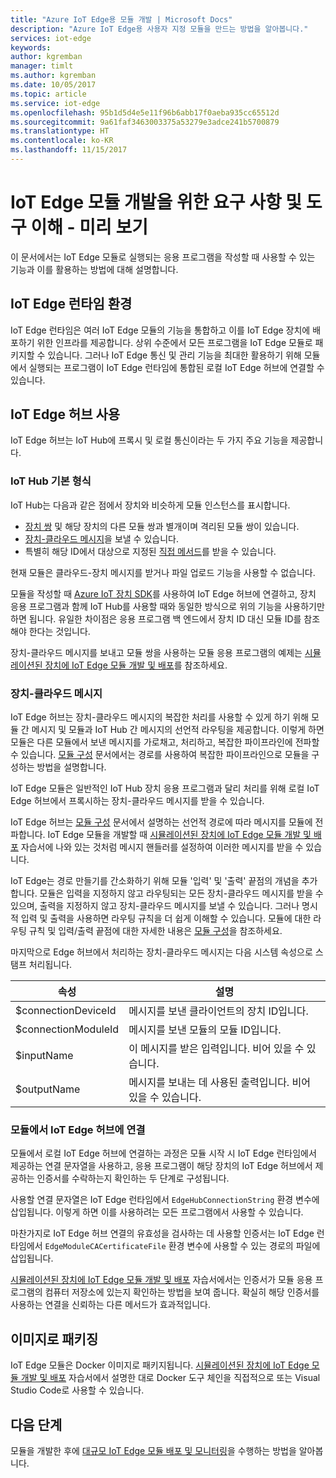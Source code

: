 ```yaml
---
title: "Azure IoT Edge용 모듈 개발 | Microsoft Docs"
description: "Azure IoT Edge용 사용자 지정 모듈을 만드는 방법을 알아봅니다."
services: iot-edge
keywords: 
author: kgremban
manager: timlt
ms.author: kgremban
ms.date: 10/05/2017
ms.topic: article
ms.service: iot-edge
ms.openlocfilehash: 95b1d5d4e5e11f96b6abb17f0aeba935cc65512d
ms.sourcegitcommit: 9a61faf3463003375a53279e3adce241b5700879
ms.translationtype: HT
ms.contentlocale: ko-KR
ms.lasthandoff: 11/15/2017
---
```

# <a name="understand-the-requirements-and-tools-for-developing-iot-edge-modules---preview"></a>IoT Edge 모듈 개발을 위한 요구 사항 및 도구 이해 - 미리 보기

이 문서에서는 IoT Edge 모듈로 실행되는 응용 프로그램을 작성할 때 사용할 수 있는 기능과 이를 활용하는 방법에 대해 설명합니다.

## <a name="iot-edge-runtime-environment"></a>IoT Edge 런타임 환경
IoT Edge 런타임은 여러 IoT Edge 모듈의 기능을 통합하고 이를 IoT Edge 장치에 배포하기 위한 인프라를 제공합니다. 상위 수준에서 모든 프로그램을 IoT Edge 모듈로 패키지할 수 있습니다. 그러나 IoT Edge 통신 및 관리 기능을 최대한 활용하기 위해 모듈에서 실행되는 프로그램이 IoT Edge 런타임에 통합된 로컬 IoT Edge 허브에 연결할 수 있습니다.

## <a name="using-the-iot-edge-hub"></a>IoT Edge 허브 사용
IoT Edge 허브는 IoT Hub에 프록시 및 로컬 통신이라는 두 가지 주요 기능을 제공합니다.

### <a name="iot-hub-primitives"></a>IoT Hub 기본 형식
IoT Hub는 다음과 같은 점에서 장치와 비슷하게 모듈 인스턴스를 표시합니다.

* [장치 쌍][lnk-devicetwin] 및 해당 장치의 다른 모듈 쌍과 별개이며 격리된 모듈 쌍이 있습니다.
* [장치-클라우드 메시지][lnk-iothub-messaging]을 보낼 수 있습니다.
* 특별히 해당 ID에서 대상으로 지정된 [직접 메서드][lnk-methods]를 받을 수 있습니다.

현재 모듈은 클라우드-장치 메시지를 받거나 파일 업로드 기능을 사용할 수 없습니다.

모듈을 작성할 때 [Azure IoT 장치 SDK][lnk-devicesdk]를 사용하여 IoT Edge 허브에 연결하고, 장치 응용 프로그램과 함께 IoT Hub를 사용할 때와 동일한 방식으로 위의 기능을 사용하기만 하면 됩니다. 유일한 차이점은 응용 프로그램 백 엔드에서 장치 ID 대신 모듈 ID를 참조해야 한다는 것입니다.

장치-클라우드 메시지를 보내고 모듈 쌍을 사용하는 모듈 응용 프로그램의 예제는 [시뮬레이션된 장치에 IoT Edge 모듈 개발 및 배포][lnk-tutorial2]를 참조하세요.

### <a name="device-to-cloud-messages"></a>장치-클라우드 메시지
IoT Edge 허브는 장치-클라우드 메시지의 복잡한 처리를 사용할 수 있게 하기 위해 모듈 간 메시지 및 모듈과 IoT Hub 간 메시지의 선언적 라우팅을 제공합니다.
이렇게 하면 모듈은 다른 모듈에서 보낸 메시지를 가로채고, 처리하고, 복잡한 파이프라인에 전파할 수 있습니다.
[모듈 구성][lnk-module-comp] 문서에서는 경로를 사용하여 복잡한 파이프라인으로 모듈을 구성하는 방법을 설명합니다.

IoT Edge 모듈은 일반적인 IoT Hub 장치 응용 프로그램과 달리 처리를 위해 로컬 IoT Edge 허브에서 프록시하는 장치-클라우드 메시지를 받을 수 있습니다.

IoT Edge 허브는 [모듈 구성][lnk-module-comp] 문서에서 설명하는 선언적 경로에 따라 메시지를 모듈에 전파합니다. IoT Edge 모듈을 개발할 때 [시뮬레이션된 장치에 IoT Edge 모듈 개발 및 배포][lnk-tutorial2] 자습서에 나와 있는 것처럼 메시지 핸들러를 설정하여 이러한 메시지를 받을 수 있습니다.

IoT Edge는 경로 만들기를 간소화하기 위해 모듈 '입력' 및 '출력' 끝점의 개념을 추가합니다. 모듈은 입력을 지정하지 않고 라우팅되는 모든 장치-클라우드 메시지를 받을 수 있으며, 출력을 지정하지 않고 장치-클라우드 메시지를 보낼 수 있습니다.
그러나 명시적 입력 및 출력을 사용하면 라우팅 규칙을 더 쉽게 이해할 수 있습니다. 모듈에 대한 라우팅 규칙 및 입력/출력 끝점에 대한 자세한 내용은 [모듈 구성][lnk-module-comp]을 참조하세요.

마지막으로 Edge 허브에서 처리하는 장치-클라우드 메시지는 다음 시스템 속성으로 스탬프 처리됩니다.

| 속성 | 설명 |
| -------- | ----------- |
| $connectionDeviceId | 메시지를 보낸 클라이언트의 장치 ID입니다. |
| $connectionModuleId | 메시지를 보낸 모듈의 모듈 ID입니다. |
| $inputName | 이 메시지를 받은 입력입니다. 비어 있을 수 있습니다. |
| $outputName | 메시지를 보내는 데 사용된 출력입니다. 비어 있을 수 있습니다. |

### <a name="connecting-to-iot-edge-hub-from-a-module"></a>모듈에서 IoT Edge 허브에 연결
모듈에서 로컬 IoT Edge 허브에 연결하는 과정은 모듈 시작 시 IoT Edge 런타임에서 제공하는 연결 문자열을 사용하고, 응용 프로그램이 해당 장치의 IoT Edge 허브에서 제공하는 인증서를 수락하는지 확인하는 두 단계로 구성됩니다.

사용할 연결 문자열은 IoT Edge 런타임에서 `EdgeHubConnectionString` 환경 변수에 삽입됩니다. 이렇게 하면 이를 사용하려는 모든 프로그램에서 사용할 수 있습니다.

마찬가지로 IoT Edge 허브 연결의 유효성을 검사하는 데 사용할 인증서는 IoT Edge 런타임에서 `EdgeModuleCACertificateFile` 환경 변수에 사용할 수 있는 경로의 파일에 삽입됩니다.

[시뮬레이션된 장치에 IoT Edge 모듈 개발 및 배포][lnk-tutorial2] 자습서에서는 인증서가 모듈 응용 프로그램의 컴퓨터 저장소에 있는지 확인하는 방법을 보여 줍니다. 확실히 해당 인증서를 사용하는 연결을 신뢰하는 다른 메서드가 효과적입니다.

## <a name="packaging-as-an-image"></a>이미지로 패키징
IoT Edge 모듈은 Docker 이미지로 패키지됩니다.
[시뮬레이션된 장치에 IoT Edge 모듈 개발 및 배포][lnk-tutorial2] 자습서에서 설명한 대로 Docker 도구 체인을 직접적으로 또는 Visual Studio Code로 사용할 수 있습니다.

## <a name="next-steps"></a>다음 단계

모듈을 개발한 후에 [대규모 IoT Edge 모듈 배포 및 모니터링][lnk-howto-deploy]을 수행하는 방법을 알아봅니다.

[lnk-devicesdk]: ../iot-hub/iot-hub-devguide-sdks.md
[lnk-devicetwin]: ../iot-hub/iot-hub-devguide-device-twins.md
[lnk-iothub-messaging]: ../iot-hub/iot-hub-devguide-messaging.md
[lnk-methods]: ../iot-hub/iot-hub-devguide-direct-methods.md
[lnk-tutorial2]: tutorial-csharp-module.md
[lnk-module-comp]: module-composition.md
[lnk-howto-deploy]: how-to-deploy-monitor.md
